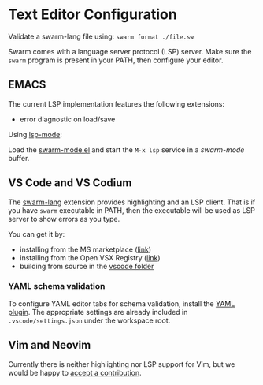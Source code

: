 # Text Editor Configuration

Validate a swarm-lang file using: `swarm format ./file.sw`

Swarm comes with a language server protocol (LSP) server.
Make sure the `swarm` program is present in your PATH, then
configure your editor.

## EMACS

The current LSP implementation features the following extensions:

* error diagnostic on load/save

Using [lsp-mode](https://github.com/emacs-lsp/lsp-mode):

Load the [swarm-mode.el](emacs/swarm-mode.el) and start
the `M-x lsp` service in a *swarm-mode* buffer.

## VS Code and VS Codium

The [swarm-lang](./vscode) extension provides highlighting and an
LSP client. That is if you have `swarm` executable in PATH, then
the executable will be used as LSP server to show errors as you type.

You can get it by:
- installing from the MS marketplace ([link](https://marketplace.visualstudio.com/items?itemName=swarm-game.swarm-language))
- installing from the Open VSX Registry ([link](https://open-vsx.org/extension/swarm-game/swarm-language))
- building from source in the [vscode folder](./vscode/DEVELOPING.md)

### YAML schema validation

To configure YAML editor tabs for schema validation, install the [YAML plugin](https://marketplace.visualstudio.com/items?itemName=redhat.vscode-yaml).  The appropriate settings are already included in `.vscode/settings.json` under the workspace root.

## Vim and Neovim

Currently there is neither highlighting nor LSP support for Vim,
but we would be happy to [accept a contribution](../CONTRIBUTING.md).